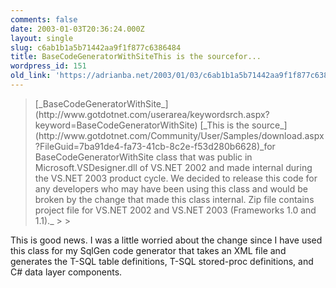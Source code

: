 ```yaml
---
comments: false
date: 2003-01-03T20:36:24.000Z
layout: single
slug: c6ab1b1a5b71442aa9f1f877c6386484
title: BaseCodeGeneratorWithSiteThis is the sourcefor...
wordpress_id: 151
old_link: 'https://adrianba.net/2003/01/03/c6ab1b1a5b71442aa9f1f877c6386484/'
---
```

<blockquote>[_BaseCodeGeneratorWithSite_](http://www.gotdotnet.com/userarea/keywordsrch.aspx?keyword=BaseCodeGeneratorWithSite)  
[_This is the source_](http://www.gotdotnet.com/Community/User/Samples/download.aspx?FileGuid=7ba91de4-fa73-41cb-8c2e-f53d280b6628)_for BaseCodeGeneratorWithSite
class that was public in Microsoft.VSDesigner.dll of VS.NET 2002
and made internal during the VS.NET 2003 product cycle. We decided
to release this code for any developers who may have been using
this class and would be broken by the change that made this class
internal. Zip file contains project file for VS.NET 2002 and VS.NET
2003 (Frameworks 1.0 and 1.1)._
> 
> </blockquote>

This is good news. I was a little worried about the change since
I have used this class for my SqlGen code generator that takes an
XML file and generates the T-SQL table definitions, T-SQL
stored-proc definitions, and C# data layer components.
